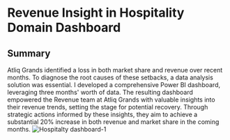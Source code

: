 # Revenue Insight in Hospitality Domain Dashboard

## Summary

Atliq Grands identified a loss in both market share and revenue over recent months. To diagnose the root causes of these setbacks, a data analysis solution was essential. I developed a comprehensive Power BI dashboard, leveraging three months' worth of data. The resulting dashboard empowered the Revenue team at Atliq Grands with valuable insights into their revenue trends, setting the stage for potential recovery. Through strategic actions informed by these insights, they aim to achieve a substantial 20% increase in both revenue and market share in the coming months.
![Hospitalty dashboard-1](https://github.com/tayyaba-naz/revenue_Insight_in_the_hospitality_domain/assets/38003993/1600bf05-be3c-4e60-9a70-10193f3832b1)


